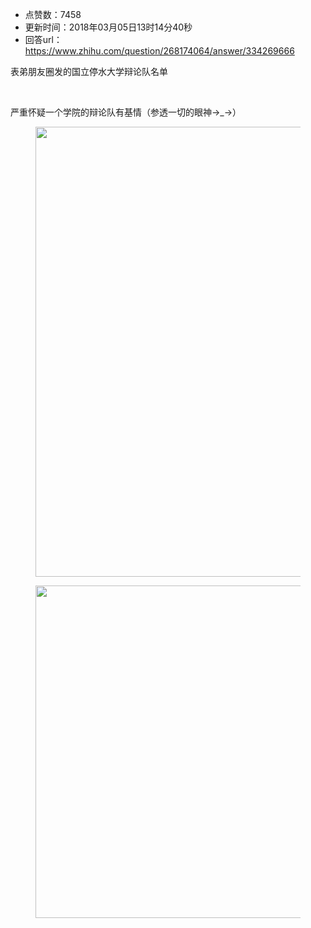 - 点赞数：7458
- 更新时间：2018年03月05日13时14分40秒
- 回答url：https://www.zhihu.com/question/268174064/answer/334269666
<body>
 <p data-pid="R6pJZvoh">表弟朋友圈发的国立停水大学辩论队名单</p>
 <br>
 <p data-pid="mdRe5REp">严重怀疑一个学院的辩论队有基情（参透一切的眼神→_→）</p>
 <figure>
  <img src="https://pica.zhimg.com/50/v2-b6d82e7c5a9ea8c43f31eb17172759fd_720w.jpg?source=1940ef5c" data-rawwidth="720" data-rawheight="1280" data-original-token="v2-b6d82e7c5a9ea8c43f31eb17172759fd" class="origin_image zh-lightbox-thumb" width="720" data-original="https://pic1.zhimg.com/v2-b6d82e7c5a9ea8c43f31eb17172759fd_r.jpg?source=1940ef5c">
 </figure>
 <figure>
  <img src="https://picx.zhimg.com/50/v2-2da8ff59860a6b62d3886c89d92f7f0f_720w.jpg?source=1940ef5c" data-rawwidth="532" data-rawheight="1680" data-original-token="v2-2da8ff59860a6b62d3886c89d92f7f0f" class="origin_image zh-lightbox-thumb" width="532" data-original="https://picx.zhimg.com/v2-2da8ff59860a6b62d3886c89d92f7f0f_r.jpg?source=1940ef5c">
 </figure>
</body>